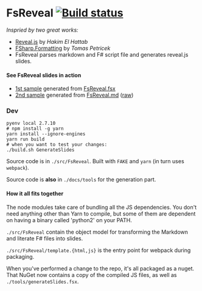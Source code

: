 FsReveal [![Build status](https://ci.appveyor.com/api/projects/status/rpwg3epbvv5fwq1p/branch/master)](https://ci.appveyor.com/project/fsprojects/fsreveal/branch/master)
========

_Inspried by two great works:_

- [Reveal.js](http://lab.hakim.se/reveal-js/#/) by _Hakim El Hattab_
- [FSharp.Formatting](https://github.com/tpetricek/FSharp.Formatting) by _Tomas Petricek_
- FsReveal parses markdown and F# script file and generates reveal.js slides.

#### See FsReveal slides in action

- [1st sample](http://kimsk.github.io/fsreveal-sample-fsx/FsReveal.html#/) generated from [FsReveal.fsx](https://github.com/kimsk/fsreveal-sample-fsx/blob/master/slides/FsReveal.fsx)
- [2nd sample](http://kimsk.github.io/fsreveal-sample-md/FsReveal.html#/) generated from [FsReveal.md](https://github.com/kimsk/fsreveal-sample-md/blob/master/slides/FsReveal.md) ([raw](https://raw.githubusercontent.com/kimsk/fsreveal-sample-md/master/slides/FsReveal.md))

### Dev

```
pyenv local 2.7.10
# npm install -g yarn
yarn install --ignore-engines
yarn run build
# when you want to test your changes:
./build.sh GenerateSlides
```

Source code is in `./src/FsReveal`. Built with `FAKE` and `yarn` (in turn uses `webpack`).

Source code is **also** in `./docs/tools` for the generation part.

#### How it all fits together

The node modules take care of bundling all the JS dependencies. You don't need
anything other than Yarn to compile, but some of them are dependent on having a
binary called 'python2' on your PATH.

`./src/FsReveal` contain the object model for transforming the Markdown and
literate F# files into slides.

`./src/FsReveal/template.{html,js}` is the entry point for webpack during
packaging.

When you've performed a change to the repo, it's all packaged as a nuget. That
NuGet now contains a copy of the compiled JS files, as well as
`./tools/generateSlides.fsx`.